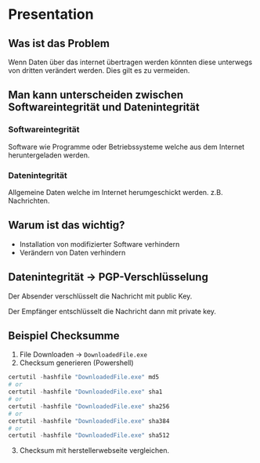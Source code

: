 # Presentation

## Was ist das Problem

Wenn Daten über das internet übertragen werden könnten diese unterwegs von dritten verändert werden. Dies gilt es zu vermeiden.

## Man kann unterscheiden zwischen Softwareintegrität und Datenintegrität

### Softwareintegrität

Software wie Programme oder Betriebssysteme welche aus dem Internet heruntergeladen werden.

### Datenintegrität

Allgemeine Daten welche im Internet herumgeschickt werden. z.B. Nachrichten.

## Warum ist das wichtig?

- Installation von modifizierter Software verhindern
- Verändern von Daten verhindern

## Datenintegrität -> PGP-Verschlüsselung

Der Absender verschlüsselt die Nachricht mit public Key.

Der Empfänger entschlüsselt die Nachricht dann mit private key.

## Beispiel Checksumme

1. File Downloaden -> `DownloadedFile.exe`
2. Checksum generieren (Powershell)

```powershell
certutil -hashfile "DownloadedFile.exe" md5
# or
certutil -hashfile "DownloadedFile.exe" sha1
# or
certutil -hashfile "DownloadedFile.exe" sha256
# or
certutil -hashfile "DownloadedFile.exe" sha384
# or
certutil -hashfile "DownloadedFile.exe" sha512
```

3. Checksum mit herstellerwebseite vergleichen.
